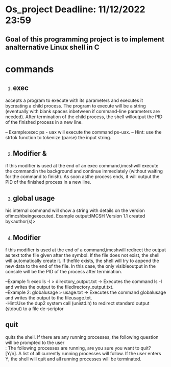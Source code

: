 # Os_project Deadline: 11/12/2022 23:59

## Goal of this programming project is to implement analternative Linux shell in C

# commands 

1. ## exec 

accepts a program to execute with its parameters and executes it bycreating a child process.
The program to execute will be a string (eventually with blank spaces inbetween if command-line parameters are needed).
After termination of the child process, the shell willoutput the PID of the finished process in a new line.
  

– Example:exec ps - uax will execute the command ps-uax.
– Hint: use the strtok function to tokenize (parse) the input string.


2. ## Modifier & 

if this modifier is used at the end of an exec command,imcshwill execute the commandin the background and continue immediately (without waiting for the command to finish). As soon asthe process ends, it will output the PID of the finished process in a new line.


3. ## global usage

his internal command will show a string with details on the version ofimcshbeingexecuted. Example output:IMCSH Version 1.1 created by<author(s)>

4. ## Modifier

f this modifier is used at the end of a command,imcshwill redirect the output as text tothe file given after the symbol. If the file does not exist, the shell will automatically create it. If thefile exists, the shell will try to append the new data to the end of the file. In this case, the only visibleoutput in the console will be the PID of the process after termination.


–Example 1: exec ls -l > directory_output.txt → Executes the command ls -l and writes the output to the filedirectory_output.txt. <br>
–Example 2: globalusage > usage.txt → Executes the command globalusage and writes the output to the fileusage.txt. <br>
-Hint:Use the dup2 system call (unistd.h) to redirect standard output (stdout) to a file de-scriptor <br>

## quit

quits the shell. If there are any running processes, the following question will be prompted to the user <br>: The following processes are running, are you sure you want to quit?<br> [Y/n]. A list of all currently running processes will follow. If the user enters Y, the shell will quit and all running processes will be terminated.
